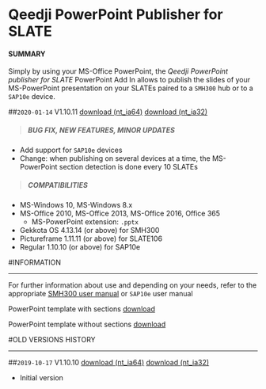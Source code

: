 # Qeedji PowerPoint Publisher for SLATE

#### **SUMMARY**
Simply by using your MS-Office PowerPoint, the *Qeedji PowerPoint publisher for SLATE* PowerPoint Add In allows to publish the slides of your MS-PowerPoint presentation on your SLATEs paired to a `SMH300` hub or to a `SAP10e` device.

##`2020-01-14` V1.10.11 [download (nt_ia64)](https://github.com/innes-labs/archives/blob/main/downloads/application-notes/qeedji_powerpoint_publisher_for_slates/qeedji_powerpoint_publisher_for_slate-nt_ia64-setup-1.10.11.msi) [download (nt_ia32)](application-notes/qeedji_powerpoint_publisher_for_slates/qeedji_powerpoint_publisher_for_slate-nt_ia32-setup-1.10.11.msi)
>##### **BUG FIX, NEW FEATURES, MINOR UPDATES**
- Add support for `SAP10e` devices
- Change: when publishing on several devices at a time, the MS-PowerPoint section detection is done every 10 SLATEs
>##### **COMPATIBILITIES**
- MS-Windows 10, MS-Windows 8.x
- MS-Office 2010, MS-Office 2013, MS-Office 2016, Office 365
    - MS-PowerPoint extension: `.pptx`
- Gekkota OS 4.13.14 (or above) for SMH300
- Pictureframe 1.11.11 (or above) for SLATE106
- Regular 1.10.10 (or above) for SAP10e

#INFORMATION
***********************************************************************
For further information about use and depending on your needs, refer to the appropriate [SMH300 user manual](http://www.innes.pro/en/support/index.php?Gekkota_G4_for_device/Gekkota_OS_for_SMH300) or `SAP10e` user manual

PowerPoint template with sections [download](https://github.com/innes-labs/archives/blob/main/downloads/application-notes/qeedji_powerpoint_publisher_for_slates/medical-practice_qeedji-template-with-sections.pptx)

PowerPoint template without sections [download](https://github.com/innes-labs/archives/blob/main/downloads/application-notes/qeedji_powerpoint_publisher_for_slates/medical-practice_qeedji-template-without-sections.pptx)

#OLD VERSIONS HISTORY
***********************************************************************

##`2019-10-17` V1.10.10 [download (nt_ia64)](https://github.com/innes-labs/archives/blob/main/downloads/application-notes/qeedji_powerpoint_publisher_for_slates/qeedji_powerpoint_publisher_for_slate-nt_ia64-setup-1.10.10.msi) [download (nt_ia32)](application-notes/qeedji_powerpoint_publisher_for_slates/qeedji_powerpoint_publisher_for_slate-nt_ia32-setup-1.10.10.msi)
- Initial version
